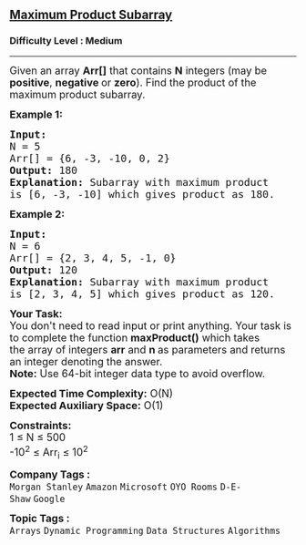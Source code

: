 <h2><a href="https://practice.geeksforgeeks.org/problems/maximum-product-subarray3604/1?page=2&sortBy=submissions">Maximum Product Subarray</a></h2><h3>Difficulty Level : Medium</h3><hr><div class="problems_problem_content__Xm_eO"><p><span style="font-size:18px">Given an array <strong>Arr[]</strong> that contains <strong>N</strong> integers (may be <strong>positive</strong>, <strong>negative </strong>or <strong>zero</strong>). Find the product of the maximum product subarray.</span></p>

<p><span style="font-size:18px"><strong>Example 1:</strong></span></p>

<pre><span style="font-size:18px"><strong>Input:
</strong>N = 5
Arr[] = {6, -3, -10, 0, 2}
<strong>Output:</strong> 180
<strong>Explanation:</strong> Subarray with maximum product
is [6, -3, -10] which gives product as 180.
</span></pre>

<p><span style="font-size:18px"><strong>Example 2:</strong></span></p>

<pre><span style="font-size:18px"><strong>Input:
</strong>N = 6
Arr[] = {2, 3, 4, 5, -1, 0}
<strong>Output:</strong> 120
<strong>Explanation:</strong> Subarray with maximum product
is [2, 3, 4, 5] which gives product as 120.
</span></pre>

<p><span style="font-size:18px"><strong>Your Task:</strong><br>
You don't need to read input or print anything. Your task is to complete the function&nbsp;<strong>maxProduct()</strong>&nbsp;which takes the&nbsp;array of integers&nbsp;<strong>arr</strong>&nbsp;and&nbsp;<strong>n&nbsp;</strong>as parameters and returns an integer&nbsp;denoting the answer.<br>
<strong>Note:</strong> Use 64-bit integer data type to avoid overflow.</span></p>

<p><span style="font-size:18px"><strong>Expected Time Complexity:</strong>&nbsp;O(N)<br>
<strong>Expected Auxiliary Space:</strong>&nbsp;O(1)</span></p>

<p><span style="font-size:18px"><strong>Constraints:</strong><br>
1 ≤ N ≤ 500<br>
-10<sup>2</sup> ≤ Arr<sub>i</sub> ≤ 10<sup>2</sup></span></p>
</div><p><span style=font-size:18px><strong>Company Tags : </strong><br><code>Morgan Stanley</code>&nbsp;<code>Amazon</code>&nbsp;<code>Microsoft</code>&nbsp;<code>OYO Rooms</code>&nbsp;<code>D-E-Shaw</code>&nbsp;<code>Google</code>&nbsp;<br><p><span style=font-size:18px><strong>Topic Tags : </strong><br><code>Arrays</code>&nbsp;<code>Dynamic Programming</code>&nbsp;<code>Data Structures</code>&nbsp;<code>Algorithms</code>&nbsp;